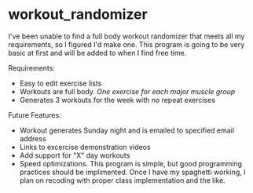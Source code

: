 # workout_randomizer

I've been unable to find a full body workout randomizer that meets all my requirements, so I figured I'd make one. This program is going to be very basic at first and will be added to when I find free time.

Requirements:
- Easy to edit exercise lists
- Workouts are full body. *One exercise for each major muscle group*
- Generates 3 workouts for the week with no repeat exercises 

Future Features:
- Workout generates Sunday night and is emailed to specified email address
- Links to excercise demonstration videos
- Add support for "X" day workouts 
- Speed optimizations. This program is simple, but good programming practices should be implimented. Once I have my spaghetti working, I plan on recoding with proper class implementation and the like.
